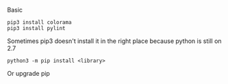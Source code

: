 Basic

```
pip3 install colorama
pip3 install pylint
```

Sometimes pip3 doesn't install it in the right place because python is still on 2.7

```
python3 -m pip install <library>
```

Or upgrade pip
